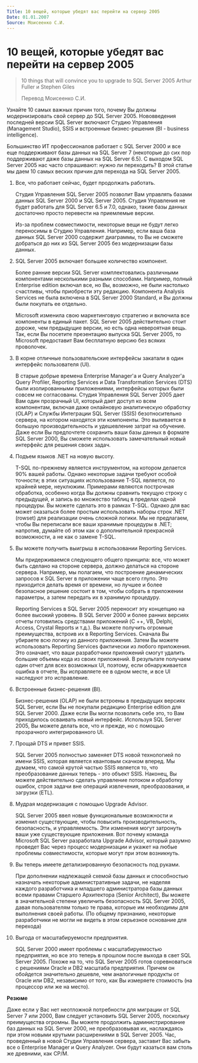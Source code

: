 ```yaml
---
Title: 10 вещей, которые убедят вас перейти на сервер 2005
Date: 01.01.2007
Source: Моисеенко С.И.
---
```



10 вещей, которые убедят вас перейти на сервер 2005
===================================================

> 10 things that will convince you to upgrade to SQL Server 2005
> Arthur Fuller и Stephen Giles
> 
> Перевод Моисеенко С.И.


Узнайте 10 самых важных причин того, почему Вы должны модернизировать
свой сервер до SQL Server 2005. Нововведения последней версии SQL Server
включают Студию Управления (Management Studio), SSIS и встроенные
бизнес-решения (BI - business intelligence).

Большинство ИТ профессионалов работает с SQL Server 2000 и все еще
поддерживают базы данных на SQL Server 7 (некоторые до сих пор
поддерживают даже базы данных на SQL Server 6.5). С выходом SQL Server
2005 нас часто спрашивают: нужно ли переходить? В этой статье мы даем 10
самых веских причин для перехода на SQL Server 2005.


1. Все, что работает сейчас, будет продолжать работать.

    Студия Управления SQL Server 2005 позволит Вам управлять базами данных
    SQL Server 2000 и SQL Server 2005. Студия Управления не будет работать
    для SQL Server 6.5 и 7.0, однако, такие базы данных достаточно просто
    перевести на приемлемые версии.

    Из-за проблем совместимости, некоторые вещи не будут легко переносимы в
    Студию Управления. Например, если ваша база данных SQL Server 2000
    содержит диаграммы, то Вы не сможете добраться до них из SQL Server 2005
    без модернизации базы данных.


2. SQL Server 2005 включает большее количество компонент.

    Более ранние версии SQL Server комплектовались различными компонентами
    несколькими разными способами. Например, полный Enterprise edition
    включал все, но Вы, возможно, не были настолько счастливы, чтобы
    приобрести эту редакцию. Компонента Analysis Services не была включена в
    SQL Server 2000 Standard, и Вы должны были покупать ее отдельно.

    Microsoft изменила свою маркетинговую стратегию и включила все
    компоненты в единый пакет. SQL Server 2005 действительно стоит дороже,
    чем предыдущие версии, но есть одна невероятная вещь. Так, если Вы
    посетите презентацию выпуска SQL Server 2005, то Microsoft предоставит
    Вам бесплатную версию без всяких проволочек.


3. В корне отличные пользовательские интерфейсы закатали в один
интерфейс пользователя (UI).

    В старые добрые времена Enterprise Manager\'а и Query Analyzer\'а Query
    Profiler, Reporting Services и Data Transformation Services (DTS) были
    изолированными приложениями, интерфейсы которых были совсем не
    согласованы. Студия Управления SQL Server 2005 дает Вам один прозрачный
    UI, который дает доступ ко всем компонентам, включая даже онлайновую
    аналитическую обработку (OLAP) и Службы Интеграции SQL Server (SSIS)
    безотносительно сервера, на котором находятся эти компоненты. Это
    выливается в большую производительность и удешевление затрат на
    обучение. Даже если Вы предпочтете сохранить ваши базы данных в формате
    SQL Server 2000, Вы сможете использовать замечательный новый интерфейс
    для решения своих задач.


4. Подъем языков .NET на новую высоту.

    T-SQL по-прежнему является инструментом, на котором делается 90% вашей
    работы. Однако некоторые задачи требуют особой точности; в этих
    ситуациях использование T-SQL является, по крайней мере, неуклюжим.
    Примерами являются построчная обработка, особенно когда Вы должны
    сравнить текущую строку с предыдущей, и запись во множество таблиц в
    пределах одной процедуры. Вы можете сделать это в рамках T-SQL. Однако
    для вас может оказаться более простым использовать наборы строк .NET
    (rowset) для реализации очень сложной логики. Мы не предлагаем, чтобы Вы
    переписали все ваши хранимые процедуры в .NET; напротив, думайте об этом
    как о дополнительной прекрасной возможности, а не как о замене T-SQL.


5. Вы можете получить выигрыш в использовании Reporting Services.

    Мы придерживаемся следующего общего принципа: все, что может быть
    сделано на стороне сервера, должно делаться на стороне сервера.
    Например, мы полагаем, что построение динамических запросов к SQL Server
    в приложении чаще всего глупо. Это приходится делать время от времени,
    но лучшее и более безопасное решение состоит в том, чтобы собрать в
    приложении параметры, а затем передать их в хранимую процедуру.

    Reporting Services в SQL Server 2005 переносит эту концепцию на более
    высокий уровень. В SQL Server 2000 и более ранних версиях отчеты
    готовились средствами приложений (C ++, VB, Delphi, Access, Crystal
    Reports и т.д.). Вы можете получить огромные преимущества, встроив их в
    Reporting Services. Сначала Вы убираете всю логику из данного
    приложения. Затем Вы можете использовать Reporting Services фактически
    из любого приложения. Это означает, что ваши разработчики приложений
    смогут удалить большие объемы кода из своих приложений. В результате
    получаем один отчет для всех возможных UI, поэтому, если обнаруживается
    ошибка в отчете, Вы исправляете ее в одном месте, и все UI наследуют это
    исправление.


6. Встроенные бизнес-решения (BI).

    Бизнес-решения (OLAP) не были встроены в предыдущих версиях SQL Server,
    если Вы не покупали редакцию Enterprise edition для SQL Server 2000.
    Даже если Вы могли позволить себе это, то Вам приходилось осваивать
    новый интерфейс. Используя SQL Server 2005, Вы можете делать все, что и
    прежде, но с помощью прозрачного интегрированного UI.


7. Прощай DTS и привет SSIS.

    SQL Server 2005 полностью заменяет DTS новой технологией по имени SSIS,
    которая является квантовым скачком вперед. Мы думаем, что самой крутой
    частью SSIS является то, что преобразование данных теперь - это объект
    SSIS. Наконец, Вы можете действительно сделать управление потоком и
    обработку ошибок, строя задачи вне операций извлечения, преобразования,
    и загрузки (ETL).


8. Мудрая модернизация с помощью Upgrade Advisor.

    SQL Server 2005 ввел новые функциональные возможности и изменил
    существующие, чтобы повысить производительность, безопасность, и
    управляемость. Эти изменения могут затронуть ваши уже существующие
    приложения. Вот почему команда Microsoft SQL Server разработала Upgrade
    Advisor, который разумно проведет Вас через процесс модернизации и
    укажет на любые проблемы совместимости, которые могут при этом
    возникнуть.


9. Вы теперь имеете детализированную безопасность под руками.

    При дополнении надлежащей схемой базы данных и способностью назначать
    некоторые административные задачи, не наделяя каждого разработчика и
    младшего администратора базы данных всеми правами Старшего Архитектора
    (Senior Architect), Вы можете в значительной степени увеличить
    безопасность SQL Server 2005, давая пользователям только те права,
    которые им необходимы для выполнения своей работы. (По общему признанию,
    некоторые разработчики не могли не видеть в этом серьезное основание для
    перехода)


10. Выгода от масштабируемости предприятия.

    SQL Server 2000 имеет проблемы с масштабируемостью предприятия, но все
    это теперь в прошлом после выхода в свет SQL Server 2005. Похоже на то,
    что SQL Server 2005 готов соревноваться с решениями Oracle и DB2
    масштаба предприятия. Причем он обойдется значительно дешевле, чем
    аналогичные продукты от Oracle или DB2, независимо от того, как Вы
    измеряете стоимость (на процессор или же на место).


**Резюме**

Даже если у Вас нет неотложной потребности для миграции от SQL Server 7
или 2000, Вам следует установить SQL Server 2005, поскольку преимущества
огромны. Вы можете продолжить администрирование баз данных на SQL Server
2000, не преобразовывая их, наслаждаясь при этом новыми крутыми
расширениями в SQL Server 2005. Час, проведенный в новой Студии
Управления сервера, заставит Вас забыть все о Enterprise Manager и Query
Analyzer. Они будут казаться вам столь же древними, как CP/М.
